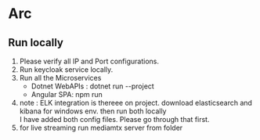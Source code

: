 # Arc
## Run locally
1. Please verify all IP and Port configurations.
2. Run keycloak service locally.
3. Run all the Microservices 
    - Dotnet WebAPIs : dotnet run --project <project-name>
    - Angular SPA: npm run
4. note : ELK integration is thereee on project. download elasticsearch and kibana for windows env. then run both locally  
   I have added both config files. Please go through that first. 
5. for live streaming run mediamtx server from folder 


